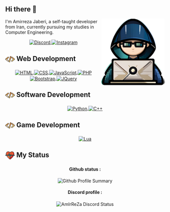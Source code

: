 <h2>Hi there 👋</h2>
<img align="right" src="./assist/vector/developer-vector.png" width='200'/>

<p>I'm Amirreza Jaberi, a self-taught developer from Iran, currently pursuing my studies in Computer Engineering.</p>

<!-- Social Media Links -->
<div align="center">
    <a href="https://discord.gg/BGZWaFzaUP" target="_blank">
        <img align="center" src="https://skillicons.dev/icons?i=discord" alt="Discord" width="30px">
    </a>
    <a href="https://www.instagram.com/jab.amirreza/" target="_blank">
        <img align="center" src="https://skillicons.dev/icons?i=instagram" alt="Instagram" width="30px">
    </a>
</div>

<!-- Web Development Skills -->
<h2><img align="center" src="./assist/icon/code.png" width="30px" alt="Code Icon"> Web Development</h2>
<div align="center">
    <a href="https://en.wikipedia.org/wiki/HTML" target="_blank">
        <img align="center" width="40vh" src="https://skillicons.dev/icons?i=html" alt="HTML">
    </a>
    <a href="https://en.wikipedia.org/wiki/CSS" target="_blank">
        <img align="center" width="40vh" src="https://skillicons.dev/icons?i=css" alt="CSS">
    </a>
    <a href="https://en.wikipedia.org/wiki/JavaScript" target="_blank">
        <img align="center" width="40vh" src="https://skillicons.dev/icons?i=js" alt="JavaScript">
    </a>
    <a href="https://en.wikipedia.org/wiki/PHP" target="_blank">
        <img align="center" width="40vh" src="https://skillicons.dev/icons?i=php" alt="PHP">
    </a>
    <br>
    <a href="https://en.wikipedia.org/wiki/Bootstrap_(front-end_framework)" target="_blank">
        <img align="center" width="40vh" src="https://skillicons.dev/icons?i=bootstrap" alt="Bootstrap">
    </a>
    <a href="https://en.wikipedia.org/wiki/JQuery" target="_blank">
        <img align="center" width="40vh" src="https://skillicons.dev/icons?i=jquery" alt="JQuery">
    </a>
</div>

<!-- Software Development Skills -->
<h2><img align="center" src="./assist/icon/code.png" width="30px" alt="Code Icon"> Software Development</h2>
<div align="center">
    <a href="https://en.wikipedia.org/wiki/Python_(programming_language)" target="_blank">
        <img align="center" width="40vh" src="https://skillicons.dev/icons?i=py" alt="Python">
    </a>
    <a href="https://en.wikipedia.org/wiki/C%2B%2B" target="_blank">
        <img align="center" width="40vh" src="https://skillicons.dev/icons?i=cpp" alt="C++">
    </a>
</div>

<!-- Game Development Skills -->
<h2><img align="center" src="./assist/icon/code.png" width="30px" alt="Code Icon"> Game Development</h2>
<div align="center">
    <a href="https://en.wikipedia.org/wiki/Lua_(programming_language)" target="_blank">
        <img align="center" width="40vh" src="https://skillicons.dev/icons?i=lua" alt="Lua">
    </a>
</div>

<!-- My Status Section -->
<h2><img align="center" src="./assist/icon/status.png" width="30px" alt="Status Icon"> My Status</h2>
<div align="center">
    <h4>Github status :</h4>
    <img align="center" src="http://github-profile-summary-cards.vercel.app/api/cards/profile-details?username=AmirrezaJaberi&theme=github_dark" alt="Github Profile Summary">
    <h4>Discord profile :</h4>
    <img align="center" src="https://discord.c99.nl/widget/theme-3/1025093032648900629.png" alt="AmIrReZa Discord Status">
</div>
